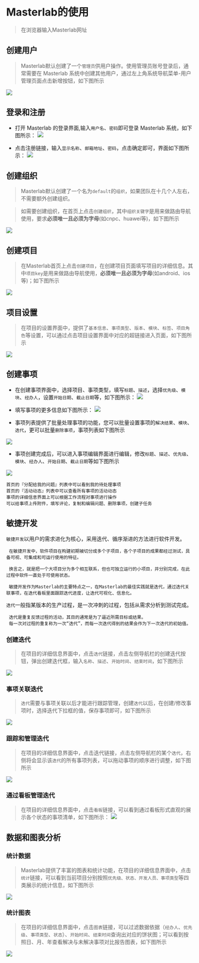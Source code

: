 

# Masterlab的使用
  >在浏览器输入Masterlab网址

## 创建用户
  >Masterlab默认创建了一个`管理员`供用户操作。使用管理员账号登录后，通常需要在 Masterlab 系统中创建其他用户，通过左上角系统导航菜单-用户管理页面点击新增按钮，如下图所示

![](http://pm.masterlab.vip/doc/images/users_02.png)

## 登录和注册
- 打开 Masterlab 的登录界面,输入`用户名`、`密码`即可登录 Masterlab 系统，如下图所示：
![](http://pm.masterlab.vip/doc/images/login_01.png)

- 点击注册链接，输入`显示名称`、`邮箱地址`、`密码`，点击确定即可，界面如下图所示：
![](http://pm.masterlab.vip/doc/images/login_02.png)

## 创建组织
  >Masterlab默认创建了一个名为`default`的`组织`，如果团队在十几个人左右，不需要额外创建组织。

  >如需要创建组织，在首页上点击`创建组织`，其中`组织关键字`是用来做路由导航使用，要求**必须唯一且必须为字母**(如cnpc、huawei等)，如下图所示

![](http://pm.masterlab.vip/doc/images/org_01.png)

## 创建项目
  >在Masterlab首页上点击`创建项目`，在创建项目页面填写项目的详细信息。其中`项目key`是用来做路由导航使用，**必须唯一且必须为字母**(如android、ios等)；如下图所示

![](http://pm.masterlab.vip/doc/images/proj_01.png)

## 项目设置
  >在项目的设置界面中，提供了`基本信息`、`事项类型`、`版本`、`模块`、`标签`、`项目角色`等设置，可以通过点击项目设置界面中对应的超链接进入页面，如下图所示

![](http://pm.masterlab.vip/doc/images/proj_05.png)

## 创建事项
- 在创建事项界面中，选择项目、事项类型，填写`标题`、`描述`，选择`优先级`、`模块`、`经办人`，设置`开始日期`、`截止日期`等，如下图所示：
![](http://pm.masterlab.vip/doc/images/issue_01.png)

- 填写事项的更多信息如下图所示：
![](http://pm.masterlab.vip/doc/images/issue_17.png)

- 事项列表提供了批量处理事项的功能，您可以批量设置事项的`解决结果`、`模块`、`迭代`，更可以批量`删除事项`，事项列表如下图所示

![](http://pm.masterlab.vip/doc/images/issue_19.png)

- 事项创建完成后，可以进入事项编辑界面进行编辑，修改`标题`、`描述`、`优先级`、`模块`、`经办人`、`开始日期`、`截止日期`等如下图所示

![](http://pm.masterlab.vip/doc/images/issue_03.png)

```
首页的『分配给我的问题』列表中可以看到我的待处理事项
首页的『活动动态』列表中可以查看所有事项的活动动态
事项的详细信息界面上可以根据工作流程对事项进行操作
可以给事项上传附件，填写评论，复制和编辑问题、删除事项，创建子任务
```
## 敏捷开发

`敏捷开发`以用户的需求进化为核心，采用迭代、循序渐进的方法进行软件开发。

```
 在敏捷开发中，软件项目在构建初期被切分成多个子项目，各个子项目的成果都经过测试，具备可视、可集成和可运行使用的特征。

 换言之，就是把一个大项目分为多个相互联系，但也可独立运行的小项目，并分别完成，在此过程中软件一直处于可使用状态。

 敏捷开发作为Masterlab的主要特点之一，在Masterlab的最佳实践就是迭代，通过迭代关联事项，在迭代看板里面跟踪迭代进度，让迭代可视化、信息化。
```
`迭代`一般指某版本的生产过程，是一次冲刺的过程，包括从需求分析到测试完成。

```
 迭代是重复反馈过程的活动，其目的通常是为了逼近所需目标或结果。
 每一次对过程的重复称为一次“迭代”，而每一次迭代得到的结果会作为下一次迭代的初始值。
```
### 创建迭代
  >在项目的详细信息界面中，点击`迭代`链接，点击左侧导航栏的创建迭代按钮，弹出创建迭代框，输入`名称`、`描述`、`开始时间`、`结束时间`，如下图所示

![](http://pm.masterlab.vip/doc/images/sprints_01.png)

### 事项关联迭代
  >`迭代`需要与事项关联以后才能进行跟踪管理，创建`迭代`以后，在创建/修改事项时，选择迭代下拉框的值，保存事项即可，如下图所示

![](http://pm.masterlab.vip/doc/images/sprints_02.png)

### 跟踪和管理迭代
  >在项目的详细信息界面中，点击迭代链接，点击左侧导航栏的某个`迭代`，右侧将会显示该`迭代`的所有事项列表，可以拖动事项的顺序进行调整，如下图所示

![](http://pm.masterlab.vip/doc/images/sprints_03.png)

### 通过看板管理迭代
  >在项目的详细信息界面中，点击`看板`链接，可以看到通过看板形式直观的展示各个状态的事项清单，如下图所示：
![](http://pm.masterlab.vip/doc/images/sprints_04.png)


## 数据和图表分析
### 统计数据
  >Masterlab提供了丰富的图表和统计功能，在项目的详细信息界面中，点击`统计`链接，可以看到当前项目分别按照`优先级、状态、开发人员、事项类型`等四类展示的统计信息，如下图所示

![](http://pm.masterlab.vip/doc/images/chart_01.png)

### 统计图表
  >在项目的详细信息界面中，点击`图表`链接，可以过滤数据依据（`经办人`、`优先级`、`事项类型`、`状态`）、`开始时间`、`结束时间`查询出对应的饼状图；可以看到按照日、月、年查看解决与未解决事项对比报告图表，如下图所示

![](http://pm.masterlab.vip/doc/images/chart_02.png)

